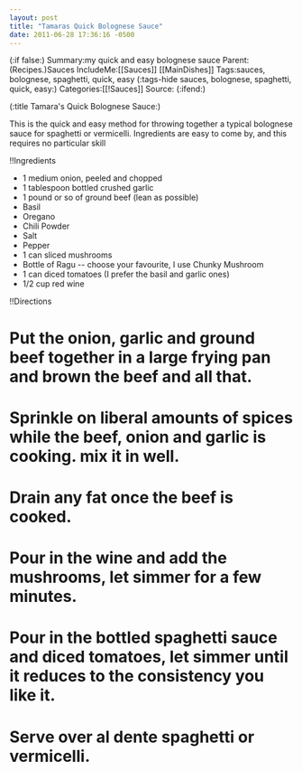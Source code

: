 ```yaml
---
layout: post
title: "Tamaras Quick Bolognese Sauce"
date: 2011-06-28 17:36:16 -0500
---
```

(:if false:)
Summary:my quick and easy bolognese sauce
Parent:(Recipes.)Sauces
IncludeMe:[[Sauces]] [[MainDishes]]
Tags:sauces, bolognese, spaghetti, quick, easy
(:tags-hide sauces, bolognese, spaghetti, quick, easy:)
Categories:[[!Sauces]]
Source:
(:ifend:)

(:title Tamara's Quick Bolognese Sauce:)

This is the quick and easy method for throwing together a typical bolognese sauce for spaghetti or vermicelli. Ingredients are easy to come by, and this requires no particular skill

!!Ingredients
* 1 medium onion, peeled and chopped
* 1 tablespoon bottled crushed garlic
* 1 pound or so of ground beef (lean as possible)
* Basil
* Oregano
* Chili Powder
* Salt
* Pepper
* 1 can sliced mushrooms
* Bottle of Ragu -- choose your favourite, I use Chunky Mushroom
* 1 can diced tomatoes (I prefer the basil and garlic ones)
* 1/2 cup red wine

!!Directions
# Put the onion, garlic and ground beef together in a large frying pan and brown the beef and all that.
# Sprinkle on liberal amounts of spices while the beef, onion and garlic is cooking. mix it in well.
# Drain any fat once the beef is cooked.
# Pour in the wine and add the mushrooms, let simmer for a few minutes.
# Pour in the bottled spaghetti sauce and diced tomatoes, let simmer until it reduces to the consistency you like it.
# Serve over al dente spaghetti or vermicelli.


